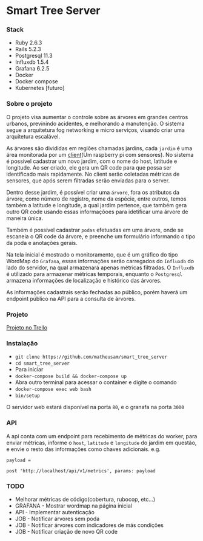# Smart Tree Server

### Stack

* Ruby 2.6.3
* Rails 5.2.3
* Postgresql 11.3
* Influxdb 1.5.4
* Grafana 6.2.5
* Docker
* Docker compose
* Kubernetes [futuro]

### Sobre o projeto

O projeto visa aumentar o controle sobre as árvores em grandes centros urbanos, previnindo acidentes, e melhorando a manutenção. O sistema segue a arquitetura fog networking e micro serviços, visando criar uma arquitetura escalável.

As árvores são divididas em regiões chamadas jardins, cada `jardim` é uma área monitorada por um [client](https://github.com/matheusam/smart_tree_client)(Um raspberry pi com sensores). No sistema é possível cadastrar um novo jardim, com o nome do host, latitude e longitude. Ao ser criado, ele gera um QR code para que possa ser identificado mais rapidamente.
No client serão coletadas métricas de sensores, que após serem filtradas serão enviadas para o server.

Dentro desse jardim, é possível criar uma `árvore`, fora os atributos da árvore, como número de registro, nome da espécie, entre outros, temos também a latitude e longitude, a qual jardim pertence, que também gera outro QR code usando essas informaçõoes para idetificar uma árvore de maneira única.

Também é possível cadastrar `podas` efetuadas em uma árvore, onde se escaneia o QR code da árvore, e preenche um formulário informando o tipo da poda e anotações gerais.

Na tela inicial é mostrado o monitoramento, que é um gráfico do tipo WordMap do `Grafana`, essas informações serão carregados do `Influxdb` do lado do servidor, na qual armazenará apenas métricas filtradas.
O `Influxdb` é utilizado para armazenar métricas temporais, enquanto o `Postgresql` armazena informações de localização e histórico das árvores.

As informações cadastrais serão fechadas ao público, porém haverá um endpoint público na API para a consulta de árvores.

### Projeto

[Projeto no Trello](https://trello.com/b/OMZl5d5Q/smart-tree)

### Instalação

* `git clone https://github.com/matheusam/smart_tree_server`
* `cd smart_tree_server`
* Para iniciar
* `docker-compose build && docker-compose up`
* Abra outro terminal para acessar o container e digite o comando
* `docker-compose exec web bash`
* `bin/setup`

O servidor web estará disponível na porta `80`, e o granafa na porta `3000`

### API

A api conta com um endpoint para recebimento de métricas do worker,
para enviar métricas, informe o `host`, `latitude` e `longitude` do jardim em questão, e envie o resto
das informações como chaves adicionais.
e.g.

`payload = `

`post 'http://localhost/api/v1/metrics', params: payload`

### TODO

* Melhorar métricas de código(cobertura, rubocop, etc...)
* GRAFANA - Mostrar wordmap na página inicial
* API - Implementar autenticação
* JOB - Notificar árvores sem poda
* JOB - Notificar árvores com indicadores de más condições
* JOB - Notificar criação de novo QR code

